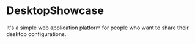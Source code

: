 # DesktopShowcase
It's a simple web application platform for people who want to share their desktop configurations.

